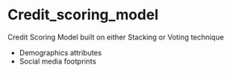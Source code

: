 # Credit_scoring_model
Credit Scoring Model built on either Stacking or Voting technique
- Demographics attributes 
- Social media footprints

